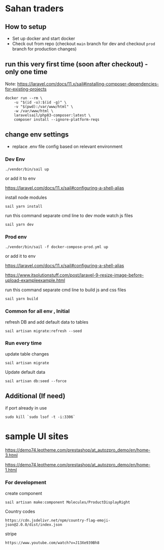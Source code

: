 # Sahan traders


## How to setup

- Set up docker and start docker
- Check out from repo (checkout `main` branch for dev and checkout `prod` branch for production changes)


## run this very first time (soon after checkout) - only one time

Note: https://laravel.com/docs/11.x/sail#installing-composer-dependencies-for-existing-projects
```
docker run --rm \
    -u "$(id -u):$(id -g)" \
    -v "$(pwd):/var/www/html" \
    -w /var/www/html \
    laravelsail/php83-composer:latest \
    composer install --ignore-platform-reqs
```

## change env settings

- replace .env file config based on relevant environment


### Dev Env

```
./vendor/bin/sail up
```
or add it to env

https://laravel.com/docs/11.x/sail#configuring-a-shell-alias


install node modules

```
sail yarn install 
```

run this command separate cmd line to dev mode watch js files

```
sail yarn dev 
```


### Prod env

```
./vendor/bin/sail -f docker-compose-prod.yml up
```
or add it to env

https://laravel.com/docs/11.x/sail#configuring-a-shell-alias


https://www.itsolutionstuff.com/post/laravel-9-resize-image-before-upload-exampleexample.html

run this command separate cmd line to build js and css files

```
sail yarn build 
```



### Common for all env , Initial

refresh DB and add default data to tables

``
sail artisan migrate:refresh --seed
``

### Run every time

update table changes

``
sail artisan migrate
``

Update default data

``
sail artisan db:seed --force
``



## Additional (If need)

if port already in use
```
sudo kill `sudo lsof -t -i:3306`
```



# sample UI sites

https://demo74.leotheme.com/prestashop/at_autozpro_demo/en/home-3.html

https://demo74.leotheme.com/prestashop/at_autozpro_demo/en/home-1.html


### For development

create component

```
sail artisan make:component Molecules/ProductDisplayRight

```

Country codes

```
https://cdn.jsdelivr.net/npm/country-flag-emoji-json@2.0.0/dist/index.json
```


stripe

```
https://www.youtube.com/watch?v=J13Xe939Bh8

```
